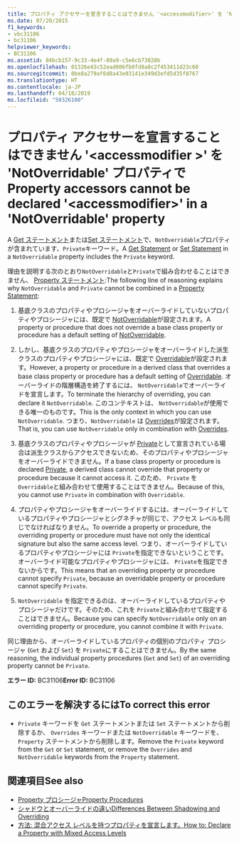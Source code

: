 ```yaml
---
title: プロパティ アクセサーを宣言することはできません '<accessmodifier>' を 'NotOverridable' プロパティで
ms.date: 07/20/2015
f1_keywords:
- vbc31106
- bc31106
helpviewer_keywords:
- BC31106
ms.assetid: 84bcb157-9c33-4e4f-89a9-c5e6cb73028b
ms.openlocfilehash: 01326e43c52ead606fb0fd8a8c2f453411d23c60
ms.sourcegitcommit: 0be8a279af6d8a43e03141e349d3efd5d35f8767
ms.translationtype: HT
ms.contentlocale: ja-JP
ms.lasthandoff: 04/18/2019
ms.locfileid: "59326100"
---
```

# <a name="property-accessors-cannot-be-declared-accessmodifier-in-a-notoverridable-property"></a><span data-ttu-id="7f5f5-102">プロパティ アクセサーを宣言することはできません '\<accessmodifier >' を 'NotOverridable' プロパティで</span><span class="sxs-lookup"><span data-stu-id="7f5f5-102">Property accessors cannot be declared '\<accessmodifier>' in a 'NotOverridable' property</span></span>
<span data-ttu-id="7f5f5-103">A [Get ステートメント](../../visual-basic/language-reference/statements/get-statement.md)または[Set ステートメント](../../visual-basic/language-reference/statements/set-statement.md)で、`NotOverridable`プロパティが含まれています、`Private`キーワード。</span><span class="sxs-lookup"><span data-stu-id="7f5f5-103">A [Get Statement](../../visual-basic/language-reference/statements/get-statement.md) or [Set Statement](../../visual-basic/language-reference/statements/set-statement.md) in a `NotOverridable` property includes the `Private` keyword.</span></span>  
  
 <span data-ttu-id="7f5f5-104">理由を説明する次のとおり`NotOverridable`と`Private`で組み合わせることはできません、 [Property ステートメント](../../visual-basic/language-reference/statements/property-statement.md):</span><span class="sxs-lookup"><span data-stu-id="7f5f5-104">The following line of reasoning explains why `NotOverridable` and `Private` cannot be combined in a [Property Statement](../../visual-basic/language-reference/statements/property-statement.md):</span></span>  
  
1. <span data-ttu-id="7f5f5-105">基底クラスのプロパティやプロシージャをオーバーライドしていないプロパティやプロシージャには、既定で [NotOverridable](../../visual-basic/language-reference/modifiers/notoverridable.md)が設定されます。</span><span class="sxs-lookup"><span data-stu-id="7f5f5-105">A property or procedure that does not override a base class property or procedure has a default setting of [NotOverridable](../../visual-basic/language-reference/modifiers/notoverridable.md).</span></span>  
  
2. <span data-ttu-id="7f5f5-106">しかし、基底クラスのプロパティやプロシージャをオーバーライドした派生クラスのプロパティやプロシージャには、既定で [Overridable](../../visual-basic/language-reference/modifiers/overridable.md)が設定されます。</span><span class="sxs-lookup"><span data-stu-id="7f5f5-106">However, a property or procedure in a derived class that overrides a base class property or procedure has a default setting of [Overridable](../../visual-basic/language-reference/modifiers/overridable.md).</span></span> <span data-ttu-id="7f5f5-107">オーバーライドの階層構造を終了するには、 `NotOverridable`でオーバーライドを宣言します。</span><span class="sxs-lookup"><span data-stu-id="7f5f5-107">To terminate the hierarchy of overriding, you can declare it `NotOverridable`.</span></span> <span data-ttu-id="7f5f5-108">このコンテキストは、 `NotOverridable`が使用できる唯一のものです。</span><span class="sxs-lookup"><span data-stu-id="7f5f5-108">This is the only context in which you can use `NotOverridable`.</span></span> <span data-ttu-id="7f5f5-109">つまり、`NotOverridable` は [Overrides](../../visual-basic/language-reference/modifiers/overrides.md)が設定されます。</span><span class="sxs-lookup"><span data-stu-id="7f5f5-109">That is, you can use `NotOverridable` only in combination with [Overrides](../../visual-basic/language-reference/modifiers/overrides.md).</span></span>  
  
3. <span data-ttu-id="7f5f5-110">基底クラスのプロパティやプロシージャが [Private](../../visual-basic/language-reference/modifiers/private.md)として宣言されている場合は派生クラスからアクセスできないため、そのプロパティやプロシージャをオーバーライドできません。</span><span class="sxs-lookup"><span data-stu-id="7f5f5-110">If a base class property or procedure is declared [Private](../../visual-basic/language-reference/modifiers/private.md), a derived class cannot override that property or procedure because it cannot access it.</span></span> <span data-ttu-id="7f5f5-111">このため、 `Private` を `Overridable`と組み合わせて使用することはできません。</span><span class="sxs-lookup"><span data-stu-id="7f5f5-111">Because of this, you cannot use `Private` in combination with `Overridable`.</span></span>  
  
4. <span data-ttu-id="7f5f5-112">プロパティやプロシージャをオーバーライドするには、オーバーライドしているプロパティやプロシージャとシグネチャが同じで、アクセス レベルも同じでなければなりません。</span><span class="sxs-lookup"><span data-stu-id="7f5f5-112">To override a property or procedure, the overriding property or procedure must have not only the identical signature but also the same access level.</span></span> <span data-ttu-id="7f5f5-113">つまり、オーバーライドしているプロパティやプロシージャには `Private`を指定できないということです。オーバーライド可能なプロパティやプロシージャには、 `Private`を指定できないからです。</span><span class="sxs-lookup"><span data-stu-id="7f5f5-113">This means that an overriding property or procedure cannot specify `Private`, because an overridable property or procedure cannot specify `Private`.</span></span>  
  
5. <span data-ttu-id="7f5f5-114">`NotOverridable` を指定できるのは、オーバーライドしているプロパティやプロシージャだけです。そのため、これを `Private`と組み合わせて指定することはできません。</span><span class="sxs-lookup"><span data-stu-id="7f5f5-114">Because you can specify `NotOverridable` only on an overriding property or procedure, you cannot combine it with `Private`.</span></span>  
  
 <span data-ttu-id="7f5f5-115">同じ理由から、オーバーライドしているプロパティの個別のプロパティ プロシージャ (`Get` および `Set`) を `Private`にすることはできません。</span><span class="sxs-lookup"><span data-stu-id="7f5f5-115">By the same reasoning, the individual property procedures (`Get` and `Set`) of an overriding property cannot be `Private`.</span></span>  
  
 <span data-ttu-id="7f5f5-116">**エラー ID:** BC31106</span><span class="sxs-lookup"><span data-stu-id="7f5f5-116">**Error ID:** BC31106</span></span>  
  
## <a name="to-correct-this-error"></a><span data-ttu-id="7f5f5-117">このエラーを解決するには</span><span class="sxs-lookup"><span data-stu-id="7f5f5-117">To correct this error</span></span>  
  
-   <span data-ttu-id="7f5f5-118">`Private` キーワードを `Get` ステートメントまたは `Set` ステートメントから削除するか、 `Overrides` キーワードまたは `NotOverridable` キーワードを、 `Property` ステートメントから削除します。</span><span class="sxs-lookup"><span data-stu-id="7f5f5-118">Remove the `Private` keyword from the `Get` or `Set` statement, or remove the `Overrides` and `NotOverridable` keywords from the `Property` statement.</span></span>  
  
## <a name="see-also"></a><span data-ttu-id="7f5f5-119">関連項目</span><span class="sxs-lookup"><span data-stu-id="7f5f5-119">See also</span></span>

- [<span data-ttu-id="7f5f5-120">Property プロシージャ</span><span class="sxs-lookup"><span data-stu-id="7f5f5-120">Property Procedures</span></span>](../../visual-basic/programming-guide/language-features/procedures/property-procedures.md)
- [<span data-ttu-id="7f5f5-121">シャドウとオーバーライドの違い</span><span class="sxs-lookup"><span data-stu-id="7f5f5-121">Differences Between Shadowing and Overriding</span></span>](../../visual-basic/programming-guide/language-features/declared-elements/differences-between-shadowing-and-overriding.md)
- [<span data-ttu-id="7f5f5-122">方法: 混合アクセス レベルを持つプロパティを宣言します。</span><span class="sxs-lookup"><span data-stu-id="7f5f5-122">How to: Declare a Property with Mixed Access Levels</span></span>](../../visual-basic/programming-guide/language-features/procedures/how-to-declare-a-property-with-mixed-access-levels.md)
